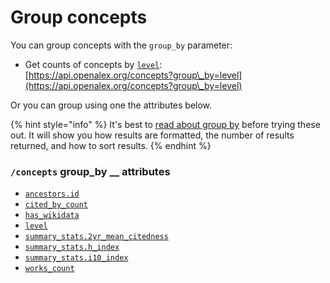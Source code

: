 # Group concepts

You can group concepts with the `group_by` parameter:

* Get counts of concepts by [`level`](concept-object.md#level):\
  [https://api.openalex.org/concepts?group\_by=level](https://api.openalex.org/concepts?group\_by=level)

Or you can group using one the attributes below.

{% hint style="info" %}
It's best to [read about group by](../../how-to-use-the-api/get-groups-of-entities.md) before trying these out. It will show you how results are formatted, the number of results returned, and how to sort results.
{% endhint %}

### `/concepts` group\_by \_\_ attributes

* [`ancestors.id`](concept-object.md#ancestors)
* [`cited_by_count`](concept-object.md#cited\_by\_count)
* [`has_wikidata`](filter-concepts.md#has\_wikidata)
* [`level`](concept-object.md#level)
* [`summary_stats.2yr_mean_citedness`](concept-object.md#summary\_stats)
* [`summary_stats.h_index`](concept-object.md#summary\_stats)
* [`summary_stats.i10_index`](concept-object.md#summary\_stats)
* [`works_count`](concept-object.md#works\_count)
